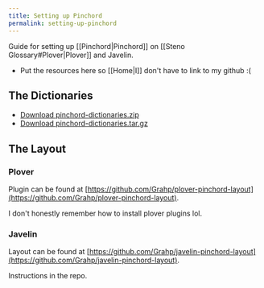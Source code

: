 ```yaml
---
title: Setting up Pinchord
permalink: setting-up-pinchord
---
```


Guide for setting up [[Pinchord|Pinchord]] on [[Steno Glossary#Plover|Plover]] and Javelin.

- Put the resources here so [[Home|I]] don't have to link to my github :(

## The Dictionaries

- [Download pinchord-dictionaries.zip](../assets/pinchord-dictionaries.zip)
- [Download pinchord-dictionaries.tar.gz](../assets/pinchord-dictionaries.tar.gz)

## The Layout

### Plover

Plugin can be found at [https://github.com/Grahp/plover-pinchord-layout](https://github.com/Grahp/plover-pinchord-layout).

I don't honestly remember how to install plover plugins lol.

### Javelin

Layout can be found at [https://github.com/Grahp/javelin-pinchord-layout](https://github.com/Grahp/javelin-pinchord-layout).

Instructions in the repo.
